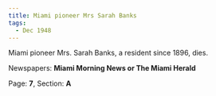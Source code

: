 ```yaml
---  
title: Miami pioneer Mrs Sarah Banks  
tags:  
  - Dec 1948  
---  
```

  
Miami pioneer Mrs. Sarah Banks, a resident since 1896, dies.  
  
Newspapers: **Miami Morning News or The Miami Herald**  
  
Page: **7**, Section: **A** 

